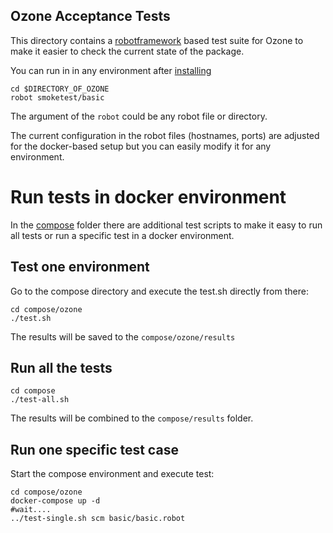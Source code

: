 <!---
  Licensed under the Apache License, Version 2.0 (the "License");
  you may not use this file except in compliance with the License.
  You may obtain a copy of the License at

   http://www.apache.org/licenses/LICENSE-2.0

  Unless required by applicable law or agreed to in writing, software
  distributed under the License is distributed on an "AS IS" BASIS,
  WITHOUT WARRANTIES OR CONDITIONS OF ANY KIND, either express or implied.
  See the License for the specific language governing permissions and
  limitations under the License. See accompanying LICENSE file.
-->

## Ozone Acceptance Tests

This directory contains a [robotframework](http://robotframework.org/) based test suite for Ozone to make it easier to check the current state of the package.

You can run in in any environment after [installing](https://github.com/robotframework/robotframework/blob/master/INSTALL.rst)

```
cd $DIRECTORY_OF_OZONE
robot smoketest/basic
```

The argument of the `robot` could be any robot file or directory.

The current configuration in the robot files (hostnames, ports) are adjusted for the docker-based setup but you can easily modify it for any environment.

# Run tests in docker environment

In the [compose](../compose) folder there are additional test scripts to make it easy to run all tests or run a specific test in a docker environment.

## Test one environment

Go to the compose directory and execute the test.sh directly from there:

```
cd compose/ozone
./test.sh
```

The results will be saved to the `compose/ozone/results`

## Run all the tests

```
cd compose
./test-all.sh
```

The results will be combined to the `compose/results` folder.

## Run one specific test case

Start the compose environment and execute test:

```
cd compose/ozone
docker-compose up -d
#wait....
../test-single.sh scm basic/basic.robot
```

